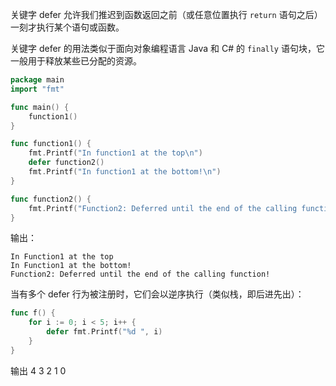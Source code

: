 关键字 defer 允许我们推迟到函数返回之前（或任意位置执行 `return` 语句之后）一刻才执行某个语句或函数。

关键字 defer 的用法类似于面向对象编程语言 Java 和 C# 的 `finally` 语句块，它一般用于释放某些已分配的资源。
```go
package main
import "fmt"

func main() {
	function1()
}

func function1() {
	fmt.Printf("In function1 at the top\n")
	defer function2()
	fmt.Printf("In function1 at the bottom!\n")
}

func function2() {
	fmt.Printf("Function2: Deferred until the end of the calling function!")
}
```
输出：
```
In Function1 at the top
In Function1 at the bottom!
Function2: Deferred until the end of the calling function!
```

当有多个 defer 行为被注册时，它们会以逆序执行（类似栈，即后进先出）：
```go
func f() {
	for i := 0; i < 5; i++ {
		defer fmt.Printf("%d ", i)
	}
}
```
输出 4 3 2 1 0 